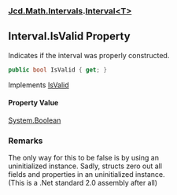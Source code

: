### [Jcd.Math.Intervals](Jcd.Math.Intervals.md 'Jcd.Math.Intervals').[Interval&lt;T&gt;](Jcd.Math.Intervals.Interval_T_.md 'Jcd.Math.Intervals.Interval<T>')

## Interval<T>.IsValid Property

Indicates if the interval was properly constructed.

```csharp
public bool IsValid { get; }
```

Implements [IsValid](Jcd.Math.Intervals.IInterval_T_.IsValid.md 'Jcd.Math.Intervals.IInterval<T>.IsValid')

#### Property Value
[System.Boolean](https://docs.microsoft.com/en-us/dotnet/api/System.Boolean 'System.Boolean')

### Remarks
The only way for this to be false is by using an  
uninitialized instance. Sadly, structs zero out all  
fields and properties in an uninitialized instance.  
(This is a .Net standard 2.0 assembly after all)